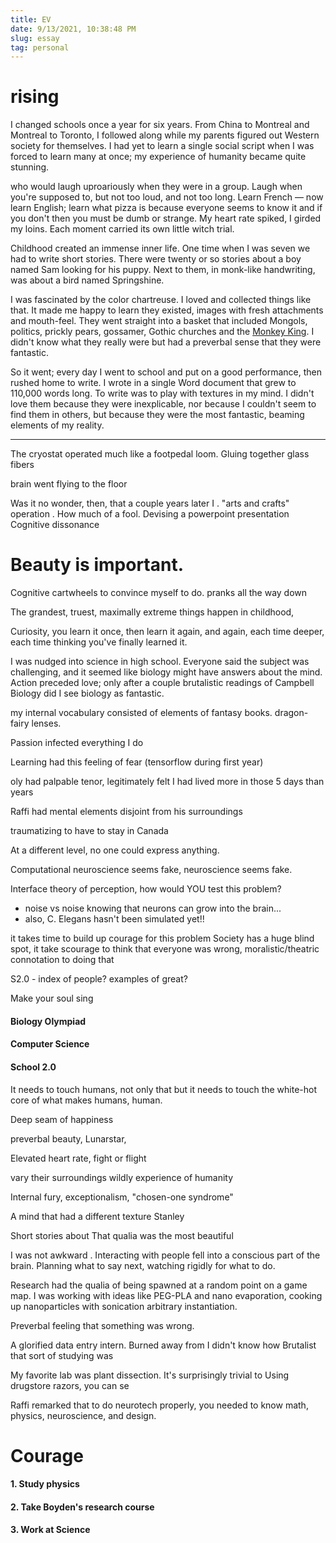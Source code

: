 ```yaml
---
title: EV
date: 9/13/2021, 10:38:48 PM
slug: essay
tag: personal
---
```


# rising

<!-- My mind was a lotus leaf, unattached to
The qualia of doing research was what I imagine lotus leafs to feel, adrift in water. -->

<!-- Being a five-year-old who hadn't learned a single social script yet in a context that required a lot of them in a short amount of time made the experience of humanity somewhat surreal.

Take a kid who has yet to develop a single social script to a context that requires a lot of them in a short amount of time and the experience of humanity becomes surreal. 
Five-year-olds have yet to learn a single social script. Place them in a context that requires a lot of them in a short amount of time and the experience of humanity becomes surreal.

I was a five-year-old who hadn't learned a single social script. Being in a context that required a lot of them in a short amount of time made the experience of humanity somewhat surreal.

For a child without a single social script to learn the way of these Western worlds on their own, the experience of humanity becomes surreal.

I was five and had yet to know a single social script; being required to learn a lot of them in a short amount of time made the experience of humanity surreal.
suddenly you get a stunning experience of humanity.
the experience of living quickly became surreal
quite suddenly I got a stunning experience of humanity.
 -->

I changed schools once a year for six years. From China to Montreal and Montreal to Toronto, I followed along while my parents figured out Western society for themselves. I had yet to learn a single social script when I was forced to learn many at once; my experience of humanity became quite stunning.
<!--  You try living everywhere before learning a single social script, as children so often haven't, you make your experience of humanity quite stunning.
Plucked in and out before knowing-->

who would laugh uproariously when they were in a group. Laugh when you're supposed to, but not too loud, and not too long. Learn French — now learn English; learn what pizza is because everyone seems to know it and if you don't then you must be dumb or strange. My heart rate spiked, I girded my loins. Each moment carried its own little witch trial.
<!-- I was always in anticipation of these tiny little witch trials. -->

Childhood created an immense inner life. One time when I was seven we had to write short stories. There were twenty or so stories about a boy named Sam looking for his puppy. Next to them, in monk-like handwriting, was about a bird named Springshine.

I was fascinated by the color chartreuse. I loved and collected things like that. It made me happy to learn they existed, images with fresh attachments and mouth-feel. They went straight into a basket that included Mongols, politics, prickly pears, gossamer, Gothic churches and the [Monkey King](https://en.wikipedia.org/wiki/Monkey_King). I didn't know what they really were but had a preverbal sense that they were fantastic. 

<!-- Sunk into preverbal awe
Hard-won day of pretending to be a kid,
Pretend to be a kid, grand charade, take on whatever acts were desired take it seriously
Played my role as a 
hard-won performance, 
putting on performances at school, 
The hours spent inside a Word processor were hours playing with textures in my mind. Spending time in a Word processor was playing with textures -->
So it went; every day I went to school and put on a good performance, then rushed home to write. I wrote in a single Word document that grew to 110,000 words long. To write was to play with textures in my mind. I didn't love them because they were inexplicable, nor because I couldn't seem to find them in others, but because they were the most fantastic, beaming elements of my reality.
<!-- Search space
Web Textures I could feel in my mind but could never find in others.  -->

---

The cryostat operated much like a footpedal loom. Gluing together glass fibers 

brain went flying to the floor

Was it no wonder, then, that a couple years later I . "arts and crafts" operation . How much of a fool. Devising a powerpoint presentation 
Cognitive dissonance


# Beauty is important. 

Cognitive cartwheels to convince myself to do. pranks all the way down

The grandest, truest, maximally extreme things happen in childhood, 

Curiosity, you learn it once, then learn it again, and again, each time deeper, each time thinking you've finally learned it. 



<!-- I discovered science a little less organically. A teacher in high school told me I was good, and everyone said the sciences were hard, so I took as many of them as I could.  -->

I was nudged into science in high school. Everyone said the subject was challenging, and it seemed like biology might have answers about the mind. Action preceded love; only after a couple brutalistic readings of Campbell Biology did I see biology as fantastic.


my internal vocabulary consisted of elements of fantasy books. 
dragon-fairy lenses. 

Passion infected everything I do

Learning had this feeling of fear (tensorflow during first year)

oly had palpable tenor, legitimately felt I had lived more in those 5 days than years

Raffi had mental elements disjoint from his surroundings


traumatizing to have to stay in Canada


At a different level, no one could express anything. 

Computational neuroscience seems fake, neuroscience seems fake.

Interface theory of perception, how would YOU test this problem?
- noise vs noise
knowing that neurons can grow into the brain...
- also, C. Elegans hasn't been simulated yet!!

it takes time to build up courage for this problem
Society has a huge blind spot, it take scourage to think that everyone was wrong, moralistic/theatric connotation to doing that

S2.0 - index of people? examples of great?

Make your soul sing

#### Biology Olympiad

#### Computer Science

#### School 2.0

It needs to touch humans, not only that but it needs to touch the white-hot core of what makes humans, human.

Deep seam of happiness


preverbal beauty, Lunarstar, 

<!-- Place a kid who doesn't know a single social script on this path and you get a stunning experience of humanity. 
 I remember darting my eyes around, watching for what to do, trying to guess what I was suppposed to say next.-->

Elevated heart rate, fight or flight 


vary their surroundings wildly
experience of humanity

Internal fury, exceptionalism, "chosen-one syndrome"



<!-- My Grand Imagination -->
A mind that had a different texture
Stanley 

Short stories about 
That qualia was the most beautiful 
<!-- Life was a sinusoid of anxiety, which I thought would continue into the rest of time.  -->
<!--A fresh set of faces, After leaving China,  A vibrating particle picks up no ions. -->


I was not awkward . Interacting with people fell into a conscious part of the brain. Planning what to say next, watching rigidly for what to do.

Research had the qualia of being spawned at a random point on a game map. I was working with ideas like PEG-PLA and nano evaporation, cooking up nanoparticles with sonication arbitrary instantiation.

Preverbal feeling that something was wrong.

A glorified data entry intern. Burned away from
I didn't know how Brutalist that sort of studying was

My favorite lab was plant dissection. It's surprisingly trivial to Using drugstore razors, you can se


Raffi remarked that to do neurotech properly, you needed to know math, physics, neuroscience, and design.

# Courage

#### 1. Study physics

#### 2. Take Boyden's research course

#### 3. Work at Science
